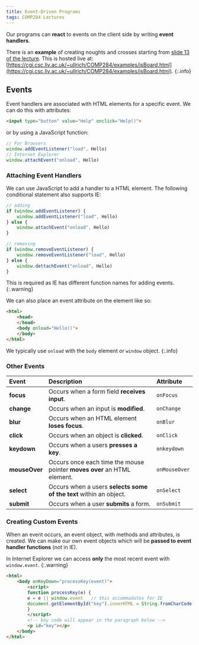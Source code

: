 ```yaml
---
title: Event-Driven Programs
tags: COMP284 Lectures
---
```

Our programs can **react** to events on the client side by writing **event handlers**.

There is an **example** of creating noughts and crosses starting from [slide 13 of the lecture](https://liverpool.instructure.com/courses/46944/files/6611958?module_item_id=1325213). This is hosted live at: [https://cgi.csc.liv.ac.uk/~ullrich/COMP284/examples/jsBoard.html](https://cgi.csc.liv.ac.uk/~ullrich/COMP284/examples/jsBoard.html).
{:.info}

## Events
Event handlers are associated with HTML elements for a specific event. We can do this with attributes:

```html
<input type="button" value="Help" onclick="Help()">
```

or by using a JavaScript function:

```javascript
// For Browsers
window.addEventListener("load", Hello)
// Internet Explorer
window.attachEvent("onload", Hello)
```

### Attaching Event Handlers
We can use JavaScript to add a handler to a HTML element. The following conditional statement also supports IE:

```javascript
// adding
if (window.addEventListener) {
	window.addEventListener("load", Hello)
} else {
	window.attachEvent("onload", Hello)
}

// removing
if (window.removeEventListener) {
	window.removeEventListener("load", Hello)
} else {
	window.dettachEvent("onload", Hello)
}
```

This is required as IE has different function names for adding events.
{:.warning}

We can also place an event attribute on the element like so:

```html
<html>
	<head>
	</head>
	<body onload="Hello()">
	</body>
</html>
```

We typically use `onload` with the `body` element or `window` object.
{:.info}

### Other Events

| Event | Description | Attribute |
| :-- | :-- | :-- |
| **focus** | Occurs when a form field **receives input**. | `onFocus` |
| **change** | Occurs when an input is **modified**. | `onChange` |
| **blur** | Occurs when an HTML element **loses focus**.|`onBlur` |
| **click** | Occurs when an object is **clicked**.| `onClick` |
| **keydown** | Occurs when a users **presses a key**.|`onkeydown` |
|**mouseOver** | Occurs once each time the mouse pointer **moves over** an HTML element.| `onMouseOver` |
|**select** | Occurs when a users **selects some of the text** within an object.| `onSelect` |
| **submit** | Occurs when a user **submits** a form.| `onSubmit`|

### Creating Custom Events
When an event occurs, an event object, with methods and attributes, is created. We can make our own event objects which will be **passed to event handler functions** (not in IE).

In Internet Explorer we can access **only** the most recent event with `window.event`.
{:.warning}

```html
<html>
	<body onKeyDown="processKey(event)">
		<script>
		function processKey(e) {
		e = e || window.event	// this accommodates for IE
		document.getElementById("key").innerHTML = String.fromCharCode(e.keyCode) + 'has been pressed '
		}
		</script>
		<!-- key code will appear in the paragraph below -->
		<p id="key"></p>
	</body>
</html>
```


